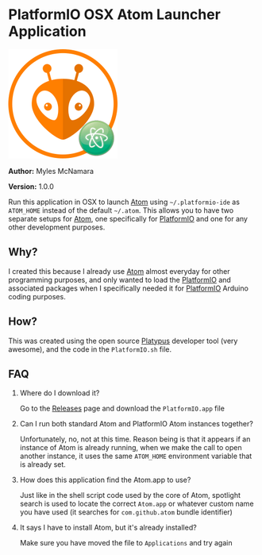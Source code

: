 # PlatformIO OSX Atom Launcher Application
![platformio-atom-osx](https://raw.githubusercontent.com/tripflex/platformio-atom-osx/master/PlatformIO-atom-osx-icon.png)

**Author:** Myles McNamara

**Version:** 1.0.0

Run this application in OSX to launch [Atom](http://atom.io) using `~/.platformio-ide` as `ATOM_HOME` instead of the default `~/.atom`.  This allows you to have two separate setups for [Atom](http://atom.io), one specifically for [PlatformIO](http://platformio.org) and one for any other development purposes.

## Why?
I created this because I already use [Atom](http://atom.io) almost everyday for other programming purposes, and only wanted to load the [PlatformIO](http://platformio.org) and associated packages when I specifically needed it for [PlatformIO](http://platformio.org) Arduino coding purposes.

## How?
This was created using the open source [Platypus](https://sveinbjorn.org/platypus) developer tool (very awesome), and the code in the `PlatformIO.sh` file.

## FAQ

1. Where do I download it?

   Go to the [Releases](https://github.com/tripflex/platformio-atom-osx/releases) page and download the `PlatformIO.app` file

2. Can I run both standard Atom and PlatformIO Atom instances together?

   Unfortunately, no, not at this time.  Reason being is that it appears if an instance of Atom is already running, when we make the call to open another instance, it uses the same `ATOM_HOME` environment variable that is already set.

3. How does this application find the Atom.app to use?

   Just like in the shell script code used by the core of Atom, spotlight search is used to locate the correct `Atom.app` or whatever custom name you have used (it searches for `com.github.atom` bundle identifier)

4. It says I have to install Atom, but it's already installed?

   Make sure you have moved the file to `Applications` and try again
